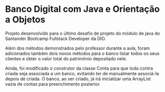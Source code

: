 # Banco Digital com Java e Orientação a Objetos

Projeto desenvolvido para o último desafio de projeto do módulo de java do Santander Bootcamp Fullstack Developer da DIO.

Além dos métodos demonstrados pelo professor durante a aula, foram adicionados também dois novos métodos para o banco listar todos os seus clientes e obter o valor total do patrimônio depositado nele.

Ainda, foi modificado o construtor da classe Conta para que toda contra criada seja associada a um banco, evitando ter de manualmente associá-la depois de criada. O banco, ao ser criado, já irá inicializar uma ArrayList vazia de contas para preenchimento posterior.